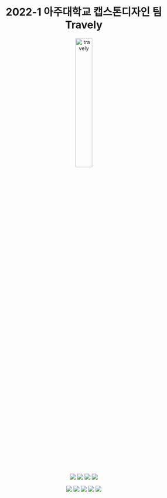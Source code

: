 <h1 align="center">2022-1 아주대학교 캡스톤디자인 팀 Travely</h1>
<div align="center">
<img src="https://user-images.githubusercontent.com/38166372/162731306-8ddc7963-fc66-45ba-8ee5-8d39235e2cbc.png" width="30%" alt="travely"/>
</div>
<div align="center">
  <p>
    <img src="https://img.shields.io/badge/TypeScript-3178C6?style=flat-square&logo=TypeScript&logoColor=white"/>
    <img src="https://img.shields.io/badge/Socket.io-010101?style=flat-square&logo=Socket.io&logoColor=white"/>
    <img src="https://img.shields.io/badge/ESLint-4B32C3?style=flat-square&logo=ESLint&logoColor=white"/>
    <img src="https://img.shields.io/badge/Prettier-F7B93E?style=flat-square&logo=Prettier&logoColor=white"/>
  </p>
  <p>
    <img src="https://img.shields.io/badge/React-61DAFB?style=flat-square&logo=React&logoColor=white"/>
    <img src="https://img.shields.io/badge/Recoil-3578e5?style=flat-square&logo=React&logoColor=white"/>
    <img src="https://img.shields.io/badge/React Query-FF4154?style=flat-square&logo=React Query&logoColor=white"/>
    <img src="https://img.shields.io/badge/emotion-DB7093?style=flat-square&logo=styled-components&logoColor=white"/>
    <img src="https://img.shields.io/badge/Cypress-17202C?style=flat-square&logo=Cypress&logoColor=white"/>
  </p>
</div>
